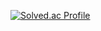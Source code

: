 [![Solved.ac Profile](http://mazassumnida.wtf/api/v2/generate_badge?boj=eric34)](https://solved.ac/eric34/)
